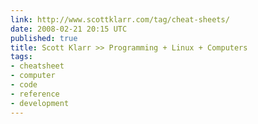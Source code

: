 ```yaml
---
link: http://www.scottklarr.com/tag/cheat-sheets/
date: 2008-02-21 20:15 UTC
published: true
title: Scott Klarr >> Programming + Linux + Computers
tags:
- cheatsheet
- computer
- code
- reference
- development
---
```




